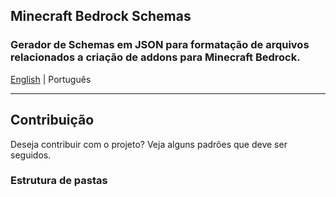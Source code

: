 ## Minecraft Bedrock Schemas
### Gerador de Schemas em JSON para formatação de arquivos relacionados a criação de addons para Minecraft Bedrock.
[English](./.github/README.pt_BR.md) | Português

---

## Contribuição
Deseja contribuir com o projeto? Veja alguns padrões que deve ser seguidos.

### Estrutura de pastas


